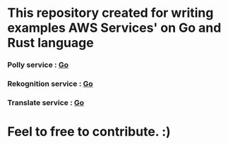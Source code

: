 # This repository created for writing examples AWS Services' on Go and Rust language

### Polly service : [Go](service/polly/go) 
### Rekognition service : [Go](service/rekognition/go)
### Translate service : [Go](service/translate/go)

# Feel to free to contribute. :)